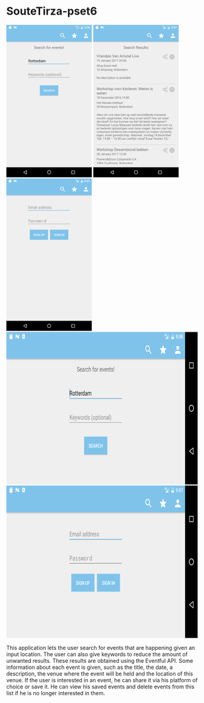# SouteTirza-pset6

<img src="/doc/search_portrait.png" width="225">
<img src="/doc/result_portrait.png" width="225">
<img src="/doc/account_portrait.png" width="225">
<img src="/doc/search_landscape.png" height="400">
<img src="/doc/account_landscape.png" height="400">

This application lets the user search for events that are happening given an input location.
The user can also give keywords to reduce the amount of unwanted results. These results are obtained using the Eventful API.
Some information about each event is given, such as the title, the date, a description, the venue where the event will be held and the location of
this venue. If the user is interested in an event, he can share it via his platform
of choice or save it. He can view his saved events and delete events from this list if he is no longer interested in them.
